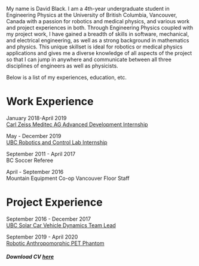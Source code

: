 My name is David Black. I am a 4th-year undergraduate student in Engineering Physics at the University of British Columbia, Vancouver, Canada with a passion for robotics and medical physics, and various work and project experiences in both. Through Engineering Physics coupled with my project work, I have gained a breadth of skills in software, mechanical, and electrical engineering, as well as a strong background in mathematics and physics. This unique skillset is ideal for robotics or medical physics applications and gives me a diverse knowledge of all aspects of the project so that I can jump in anywhere and communicate between all three disciplines of engineers as well as physicists.

Below is a list of my experiences, education, etc.

# Work Experience
January 2018-April 2019\
[Carl Zeiss Meditec AG Advanced Development Internship](https://dgblack.github.io/portfolio/zeiss)

May - December 2019\
[UBC Robotics and Control Lab Internship](https://dgblack.github.io/portfolio/rcl)

September 2011 - April 2017\
BC Soccer Referee

April - September 2016\
Mountain Equipment Co-op Vancouver Floor Staff

# Project Experience
September 2016 - December 2017\
[UBC Solar Car Vehicle Dynamics Team Lead](https://dgblack.github.io/portfolio/solar)

September 2019 - April 2020\
[Robotic Anthropomorphic PET Phantom](https://dgblack.github.io/portfolio/pet)

##### Download CV [here](https://github.com/dgblack/portfolio/raw/master/files/CV.pdf)

